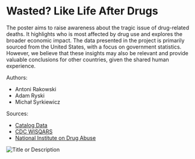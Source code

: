 # Wasted? Like Life After Drugs
The poster aims to raise awareness about the tragic issue of drug-related deaths. It highlights who is most affected by drug use and explores the broader economic impact. The data presented in the project is primarily sourced from the United States, with a focus on government statistics. However, we believe that these insights may also be relevant and provide valuable conclusions for other countries, given the shared human experience.

Authors:
- Antoni Rakowski
- Adam Ryski
- Michał Syrkiewicz

Sources:
- [Catalog Data](https://catalog.data.gov/)
- [CDC WISQARS](https://wisqars.cdc.gov/)
- [National Institute on Drug Abuse](https://nida.nih.gov/)
  
![Title or Description](https://github.com/Micaet/Projekt_1_TWD/blob/main/Rakowski_Ryski_Syrkiewicz.png)
